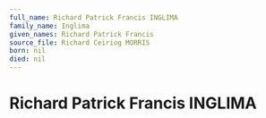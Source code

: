 ```yaml
---
full_name: Richard Patrick Francis INGLIMA
family_name: Inglima
given_names: Richard Patrick Francis
source_file: Richard Ceiriog MORRIS
born: nil
died: nil
---
```

# Richard Patrick Francis INGLIMA
